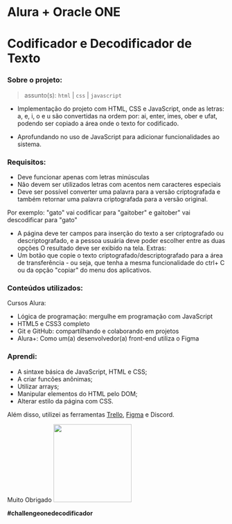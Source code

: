 # Alura + Oracle ONE  

# Codificador e Decodificador de Texto


### Sobre o projeto:


  >assunto(s): ```html``` | ```css``` | ```javascript``` 
  
  
   - Implementação do projeto com HTML, CSS e JavaScript, onde as letras: a, e, i, o e u são convertidas na ordem por: ai, enter, imes, ober e ufat, podendo ser copiado a área onde o texto for codificado.

 - Aprofundando no uso de JavaScript para adicionar funcionalidades ao sistema.

### Requisitos:

 - Deve funcionar apenas com letras minúsculas
 - Não devem ser utilizados letras com acentos nem caracteres especiais
 - Deve ser possível converter uma palavra para a versão criptografada e também retornar uma palavra criptografada para a versão original.

Por exemplo: "gato" vai codificar para "gaitober" e gaitober" vai descodificar para "gato"

 - A página deve ter campos para inserção do texto a ser criptografado ou descriptografado, e a pessoa usuária deve poder escolher entre as duas opções O resultado deve ser exibido na tela. Extras:
- Um botão que copie o texto criptografado/descriptografado para a área de transferência - ou seja, que tenha a mesma funcionalidade do ctrl+ C ou da opção "copiar" do menu dos aplicativos.

### Conteúdos utilizados:

Cursos Alura:
 - Lógica de programação: mergulhe em programação com JavaScript
 - HTML5 e CSS3 completo 
 - Git e GitHub: compartilhando e colaborando em projetos
 - Alura+: Como um(a) desenvolvedor(a) front-end utiliza o Figma 

### Aprendi:

-	A sintaxe básica de JavaScript, HTML e CSS;
-	A criar funcões anônimas;
-	Utilizar arrays;
-	Manipular elementos do HTML pelo DOM;
-	Alterar estilo da página com CSS.





Além disso, utilizei as ferramentas [Trello](https://trello.com/b/1pQqH1Lq), [Figma](https://www.figma.com/design/tvFEYhVfZTjdJ5P24RGV21/Alura-Challenge---Desafio-1---L%C3%B3gica?node-id=2-213&t=FdQchudJ8BmAwanz-0) e Discord.

Muito Obrigado    <img width="180px" src="https://cursos.alura.com.br/assets/images/certificates/new/logo/oracle-alura.png">



  

**#challengeonedecodificador**

